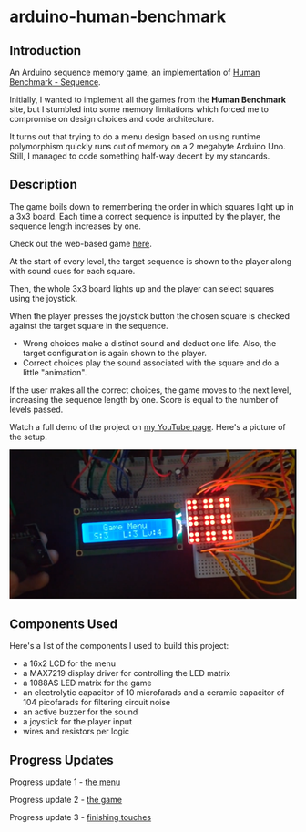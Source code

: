 # arduino-human-benchmark

## Introduction

An Arduino sequence memory game, an implementation of [Human Benchmark - Sequence](https://humanbenchmark.com/tests/sequence).

Initially, I wanted to implement all the games from the **Human Benchmark** site, but I stumbled into some memory limitations which forced me to compromise on design choices and code architecture.

It turns out that trying to do a menu design based on using runtime polymorphism quickly runs out of memory on a 2 megabyte Arduino Uno. Still, I managed to code something half-way decent by my standards.

## Description

The game boils down to remembering the order in which squares light up in a 3x3 board. Each time a correct sequence is inputted by the player, the sequence length increases by one.

Check out the web-based game [here](https://humanbenchmark.com/tests/sequence).

At the start of every level, the target sequence is shown to the player along with sound cues for each square.

Then, the whole 3x3 board lights up and the player can select squares using the joystick.

When the player presses the joystick button the chosen square is checked against the target square in the sequence.
* Wrong choices make a distinct sound and deduct one life. Also, the target configuration is again shown to the player.
* Correct choices play the sound associated with the square and do a little "animation".

If the user makes all the correct choices, the game moves to the next level, increasing the sequence length by one. Score is equal to the number of levels passed.

Watch a full demo of the project on [my YouTube page](https://youtu.be/H0N2kV3h8FQ). Here's a picture of the setup.

<img src = "https://github.com/andrei-brihac/arduino-human-benchmark/blob/11a143ab7dec5b19c6653825cace9f4e247a8bbe/setup-image.png"/>

## Components Used

Here's a list of the components I used to build this project:
* a 16x2 LCD for the menu
* a MAX7219 display driver for controlling the LED matrix
* a 1088AS LED matrix for the game
* an electrolytic capacitor of 10 microfarads and a ceramic capacitor of 104 picofarads for filtering circuit noise
* an active buzzer for the sound
* a joystick for the player input
* wires and resistors per logic

## Progress Updates

Progress update 1 - [the menu](https://youtu.be/9R57YIZmz7A)

Progress update 2 - [the game](https://youtu.be/R_OLAYvbGoA)

Progress update 3 - [finishing touches](https://youtu.be/H0N2kV3h8FQ)
